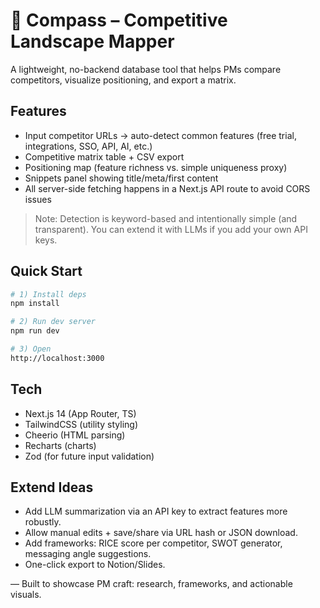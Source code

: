 # 🧭 Compass – Competitive Landscape Mapper

A lightweight, no-backend database tool that helps PMs compare competitors, visualize positioning, and export a matrix.

## Features
- Input competitor URLs → auto-detect common features (free trial, integrations, SSO, API, AI, etc.)
- Competitive matrix table + CSV export
- Positioning map (feature richness vs. simple uniqueness proxy)
- Snippets panel showing title/meta/first content
- All server-side fetching happens in a Next.js API route to avoid CORS issues

> Note: Detection is keyword-based and intentionally simple (and transparent). You can extend it with LLMs if you add your own API keys.

## Quick Start
```bash
# 1) Install deps
npm install

# 2) Run dev server
npm run dev

# 3) Open
http://localhost:3000
```

## Tech
- Next.js 14 (App Router, TS)
- TailwindCSS (utility styling)
- Cheerio (HTML parsing)
- Recharts (charts)
- Zod (for future input validation)

## Extend Ideas
- Add LLM summarization via an API key to extract features more robustly.
- Allow manual edits + save/share via URL hash or JSON download.
- Add frameworks: RICE score per competitor, SWOT generator, messaging angle suggestions.
- One-click export to Notion/Slides.

— Built to showcase PM craft: research, frameworks, and actionable visuals.

